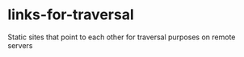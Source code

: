 # links-for-traversal

Static sites that point to each other for traversal purposes on remote servers